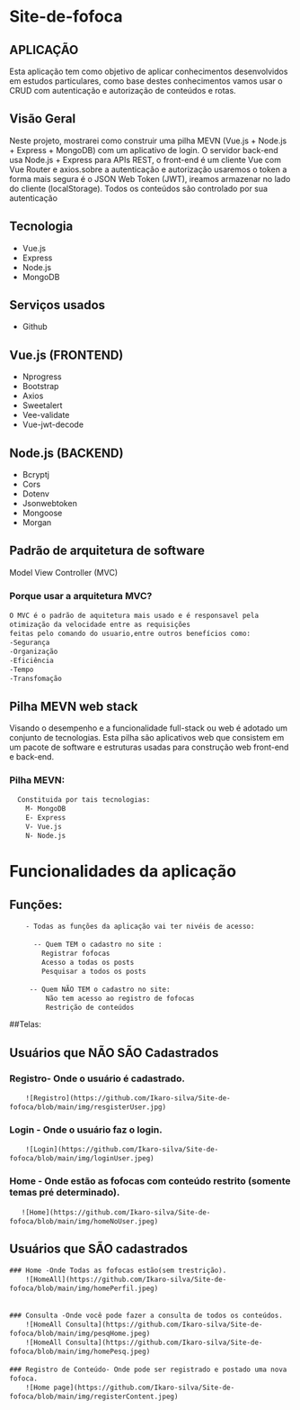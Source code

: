 # Site-de-fofoca

## APLICAÇÃO
  Esta aplicação tem como objetivo de aplicar conhecimentos desenvolvidos em estudos particulares,
  como base destes conhecimentos vamos usar o CRUD  com autenticação e autorização de conteúdos e rotas.
  
## Visão Geral

  Neste projeto, mostrarei como construir uma pilha MEVN (Vue.js + Node.js + Express + MongoDB) com um aplicativo de login. 
  O servidor back-end usa Node.js + Express para APIs REST, o front-end é um cliente Vue com Vue Router e axios.sobre a autenticação
  e autorização usaremos o token a forma mais segura é o JSON Web Token (JWT), ireamos armazenar no lado do cliente (localStorage).
  Todos os conteúdos são controlado por sua autenticação
  

## Tecnologia

  * Vue.js
  * Express
  * Node.js
  * MongoDB

## Serviços usados 

* Github

## Vue.js (FRONTEND)

  * Nprogress
  * Bootstrap
  * Axios
  * Sweetalert
  * Vee-validate
  * Vue-jwt-decode

## Node.js (BACKEND)

 * Bcryptj
 * Cors
 * Dotenv
 * Jsonwebtoken
 * Mongoose
 * Morgan
## Padrão de arquitetura de software
  Model View Controller (MVC)
  
  ### Porque usar a arquitetura MVC?
    O MVC é o padrão de aquitetura mais usado e é responsavel pela otimização da velocidade entre as requisições
    feitas pelo comando do usuario,entre outros benefícios como:
    -Segurança
    -Organização
    -Eficiência
    -Tempo
    -Transfomação
    
 ## Pilha MEVN web stack
  Visando o desempenho e a funcionalidade full-stack ou web é adotado um conjunto de tecnologias.
  Esta pilha são aplicativos web que consistem em um pacote de software e estruturas usadas para 
  construção web front-end e back-end.
  
  ### Pilha MEVN:
      Constituida por tais tecnologias:
        M- MongoDB
        E- Express
        V- Vue.js
        N- Node.js
        
  # Funcionalidades da aplicação
  
   ## Funções:
        - Todas as funções da aplicação vai ter nivéis de acesso:
        
          -- Quem TEM o cadastro no site :
            Registrar fofocas
            Acesso a todas os posts
            Pesquisar a todos os posts
            
         -- Quem NÃO TEM o cadastro no site:
             Não tem acesso ao registro de fofocas
             Restrição de conteúdos
   
             

##Telas:

  ## Usuários que  NÃO SÃO Cadastrados
    
   ### Registro- Onde o usuário é cadastrado.
        ![Registro](https://github.com/Ikaro-silva/Site-de-fofoca/blob/main/img/resgisterUser.jpg)  
    
   ### Login - Onde o usuário faz o login.
        ![Login](https://github.com/Ikaro-silva/Site-de-fofoca/blob/main/img/loginUser.jpeg)
        
   ### Home - Onde estão as fofocas com conteúdo restrito (somente temas pré determinado).
       ![Home](https://github.com/Ikaro-silva/Site-de-fofoca/blob/main/img/homeNoUser.jpeg)
  
 ## Usuários que SÃO cadastrados
    
    ### Home -Onde Todas as fofocas estão(sem trestrição).
        ![HomeAll](https://github.com/Ikaro-silva/Site-de-fofoca/blob/main/img/homePerfil.jpeg)
        
    
    ### Consulta -Onde você pode fazer a consulta de todos os conteúdos.
        ![HomeAll Consulta](https://github.com/Ikaro-silva/Site-de-fofoca/blob/main/img/pesqHome.jpeg)
        ![HomeAll Consulta](https://github.com/Ikaro-silva/Site-de-fofoca/blob/main/img/homePesq.jpeg)
        
    ### Registro de Conteúdo- Onde pode ser registrado e postado uma nova fofoca.
        ![Home page](https://github.com/Ikaro-silva/Site-de-fofoca/blob/main/img/registerContent.jpeg)
        
        
        
  
        
        
        


